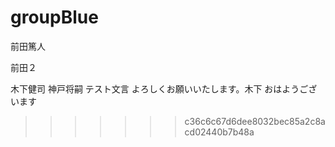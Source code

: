 # groupBlue

前田篤人

前田２

木下健司
神戸将嗣
テスト文言
よろしくお願いいたします。木下
おはようございます
>>>>>>> c36c6c67d6dee8032bec85a2c8acd02440b7b48a
